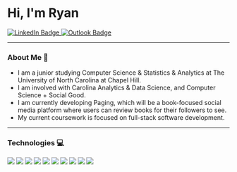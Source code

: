 # Hi, I'm Ryan

<div id="badges"> 
<a href="https://www.linkedin.com/in/ryan-bowers-1007aa29a/">
  <img src="https://img.shields.io/badge/LinkedIn-blue?style=for-the-badge&logo=linkedin&logoColor=white" alt="LinkedIn Badge"/>
</a>
<a href="mailto:ryanb215@ad.unc.edu">
  <img src='https://img.shields.io/badge/Microsoft_Outlook-0078D4?style=for-the-badge&logo=microsoft-outlook&logoColor=white' alt="Outlook Badge" />
</a>
</div>

---

### About Me :rhinoceros:

- I am a junior studying Computer Science & Statistics & Analytics at The University of North Carolina at Chapel Hill.
- I am involved with Carolina Analytics & Data Science, and Computer Science + Social Good.
- I am currently developing Paging, which will be a book-focused social media platform where users can review books for their followers to see.
- My current coursework is focused on full-stack software development.

---

### Technologies :computer:

<div id="badges"> 
<img src='https://img.shields.io/badge/Java-ED8B00?style=for-the-badge&logo=openjdk&logoColor=white' />
<img src='https://img.shields.io/badge/python-3670A0?style=for-the-badge&logo=python&logoColor=ffdd54' />
<img src='https://img.shields.io/badge/JavaScript-323330?style=for-the-badge&logo=javascript&logoColor=F7DF1E' />
<img src='https://img.shields.io/badge/TypeScript-007ACC?style=for-the-badge&logo=typescript&logoColor=white' />
<img src='https://img.shields.io/badge/next.js-000000?style=for-the-badge&logo=nextdotjs&logoColor=white' />
<img src='https://img.shields.io/badge/React-20232A?style=for-the-badge&logo=react&logoColor=61DAFB' />
<img src='https://img.shields.io/badge/Angular-DD0031?style=for-the-badge&logo=angular&logoColor=white' />
<img src='https://img.shields.io/badge/Supabase-181818?style=for-the-badge&logo=supabase&logoColor=white' />
<img src='https://img.shields.io/badge/Swift-FA7343?style=for-the-badge&logo=swift&logoColor=white' />
<img src='https://img.shields.io/badge/R-276DC3?style=for-the-badge&logo=r&logoColor=white' />
<img src='' />

</div>

<!--
**ryanbowers215/ryanbowers215** is a ✨ _special_ ✨ repository because its `README.md` (this file) appears on your GitHub profile.

Here are some ideas to get you started:

- 🔭 I’m currently working on ...
- 🌱 I’m currently learning ...
- 👯 I’m looking to collaborate on ...
- 🤔 I’m looking for help with ...
- 💬 Ask me about ...
- 📫 How to reach me: ...
- 😄 Pronouns: ...
- ⚡ Fun fact: ...
-->
